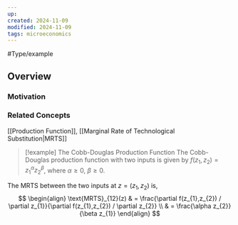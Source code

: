 ```yaml
---
up: 
created: 2024-11-09 
modified: 2024-11-09
tags: microeconomics 
---
```



#Type/example
## Overview

### Motivation 

### Related Concepts
[[Production Function]], [[Marginal Rate of Technological Substitution|MRTS]] 

> [!example] The Cobb-Douglas Production Function
> The Cobb-Douglas production function with two inputs is given by $f(z_{1},z_{2}) = z_{1}^{\alpha}z_{2}^{\beta}$, where $\alpha\geq 0,\ \beta\geq 0$. 

The MRTS between the two inputs at $z = (z_{1},z_{2})$ is, 
$$
\begin{align}
\text{MRTS}_{12}(z) &  = \frac{\partial f(z_{1},z_{2}) / \partial z_{1}}{\partial f(z_{1},z_{2}) / \partial z_{2}} \\
 & = \frac{\alpha z_{2}}{\beta z_{1}}
\end{align}
$$


